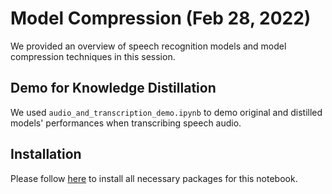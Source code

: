 # Model Compression (Feb 28, 2022)
We provided an overview of speech recognition models and model compression techniques in this session.

## Demo for Knowledge Distillation

We used `audio_and_transcription_demo.ipynb` to demo original and distilled models' performances when transcribing speech audio.

## Installation

Please follow [here](https://github.com/georgian-io/Knowledge-Distillation-Toolkit/tree/main/examples/wav2vec2_compression_demo) to install all necessary packages for this notebook.
